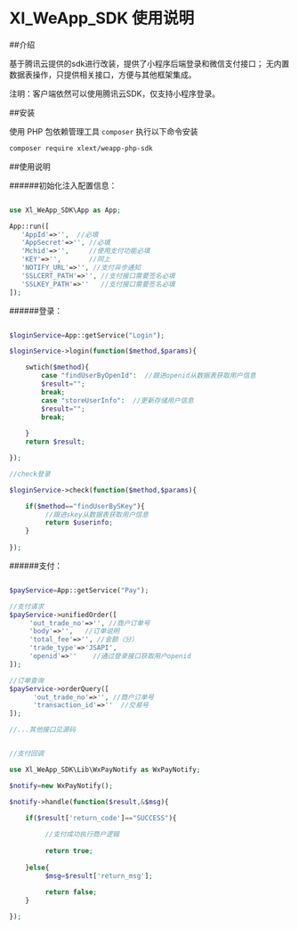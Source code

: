 # Xl_WeApp_SDK 使用说明

##介绍

基于腾讯云提供的sdk进行改装，提供了小程序后端登录和微信支付接口；
无内置数据表操作，只提供相关接口，方便与其他框架集成。

注明：客户端依然可以使用腾讯云SDK，仅支持小程序登录。

##安装

使用 PHP 包依赖管理工具 `composer` 执行以下命令安装

```sh
composer require xlext/weapp-php-sdk
```

##使用说明

######初始化注入配置信息：

```php

use Xl_WeApp_SDK\App as App;

App::run([
   'AppId'=>'',  //必填
   'AppSecret'=>'', //必填
   'Mchid'=>'',     //使用支付功能必填
   'KEY'=>'',       //同上
   'NOTIFY_URL'=>'', //支付异步通知
   'SSLCERT_PATH'=>'', //支付接口需要签名必填
   'SSLKEY_PATH'=>''   //支付接口需要签名必填
]);

```

######登录：

```php

$loginService=App::getService("Login");

$loginService->login(function($method,$params){

    swtich($method){
        case "findUserByOpenId":  //跟进openid从数据表获取用户信息
        $result="";
        break;
        case "storeUserInfo":  //更新存储用户信息
        $result="";
        break;
        
    }
    return $result;

});

//check登录

$loginService->check(function($method,$params){

    if($method=="findUserBySKey"){
         //跟进skey从数据表获取用户信息
         return $userinfo;
    }
   
});

```

######支付：

```php

$payService=App::getService("Pay");

//支付请求
$payService->unifiedOrder([
     'out_trade_no'=>'', //商户订单号
     'body'=>'',   //订单说明
     'total_fee'=>'', //金额（分）
     'trade_type'=>'JSAPI',
     'openid'=>''    //通过登录接口获取用户openid
]);

//订单查询
$payService->orderQuery([
      'out_trade_no'=>'', //商户订单号
      'transaction_id'=>''  //交易号
]);

//...其他接口见源码


//支付回调

use Xl_WeApp_SDK\Lib\WxPayNotify as WxPayNotify;

$notify=new WxPayNotify();

$notify->handle(function($result,&$msg){

    if($result['return_code']=="SUCCESS"){
    
         //支付成功执行商户逻辑
         
         return true;
        
    }else{
         $msg=$result['return_msg'];
         
         return false;
    }

});


```







